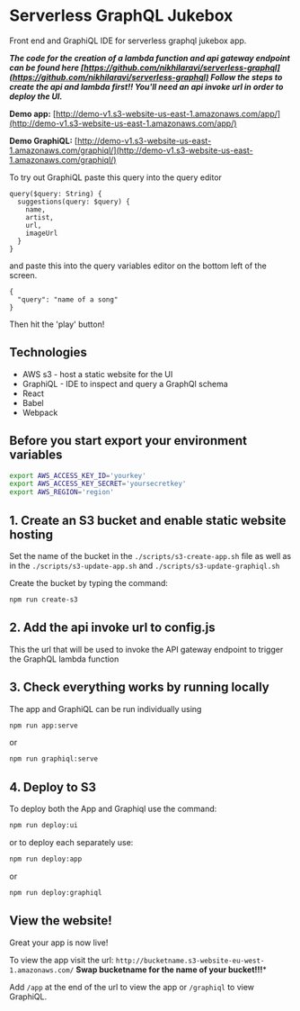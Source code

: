 # Serverless GraphQL Jukebox
Front end and GraphiQL IDE for serverless graphql jukebox app.

***The code for the creation of a lambda function and api gateway endpoint can be found here [https://github.com/nikhilaravi/serverless-graphql](https://github.com/nikhilaravi/serverless-graphql)
Follow the steps to create the api and lambda first!! You'll need an api invoke url in order to deploy the UI.***

**Demo app:** [http://demo-v1.s3-website-us-east-1.amazonaws.com/app/](http://demo-v1.s3-website-us-east-1.amazonaws.com/app/)

**Demo GraphiQL:** [http://demo-v1.s3-website-us-east-1.amazonaws.com/graphiql/](http://demo-v1.s3-website-us-east-1.amazonaws.com/graphiql/)

To try out GraphiQL paste this query into the query editor
```
query($query: String) {
  suggestions(query: $query) {
    name,
    artist,
    url,
    imageUrl
  }
}
```
and paste this into the query variables editor on the bottom left of the screen.
```
{
  "query": "name of a song"
}
```
Then hit the 'play' button!

## Technologies
- AWS s3 - host a static website for the UI
- GraphiQL - IDE to inspect and query a GraphQl schema
- React
- Babel
- Webpack

## Before you start export your environment variables
```sh
export AWS_ACCESS_KEY_ID='yourkey'
export AWS_ACCESS_KEY_SECRET='yoursecretkey'
export AWS_REGION='region'
```
## 1. Create an S3 bucket and enable static website hosting

Set the name of the bucket in the `./scripts/s3-create-app.sh` file as well as in the `./scripts/s3-update-app.sh` and `./scripts/s3-update-graphiql.sh`

Create the bucket by typing the command:

```sh
npm run create-s3
```

## 2. Add the api invoke url to config.js

This the url that will be used to invoke the API gateway endpoint to trigger the GraphQL lambda function

## 3. Check everything works by running locally

The app and GraphiQL can be run individually using

```sh
npm run app:serve
```
or

```sh
npm run graphiql:serve
```

## 4. Deploy to S3

To deploy both the App and Graphiql use the command:

```sh
npm run deploy:ui
```

or to deploy each separately use:

```sh
npm run deploy:app
```

or

```sh
npm run deploy:graphiql
```

## View the website!

Great your app is now live!

To view the app visit the url: `http://bucketname.s3-website-eu-west-1.amazonaws.com/` **Swap bucketname for the name of your bucket!!!***

Add `/app` at the end of the url to view the app or `/graphiql` to view GraphiQL.
